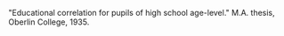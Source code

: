 "Educational correlation for pupils of high school age-level." M.A. thesis, Oberlin College, 1935. 
